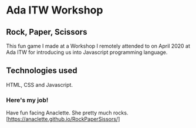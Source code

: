 # Ada ITW Workshop

## Rock, Paper, Scissors

This fun game I made at a Workshop I remotely attended to on April 2020 at Ada ITW for introducing us into Javascript programming language.

 ## Technologies used

HTML, CSS and Javascript. 

### Here's my job! 

Have fun facing Anaclette. She pretty much rocks. 
[https://anaclette.github.io/RockPaperSissors/]
